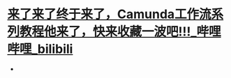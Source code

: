 # [来了来了终于来了，Camunda工作流系列教程他来了，快来收藏一波吧!!!_哔哩哔哩_bilibili](https://www.bilibili.com/video/BV1Ng411S7Ve)
  -